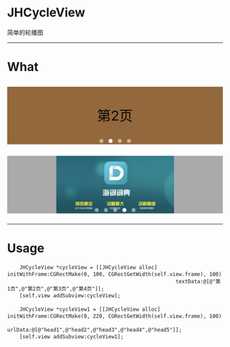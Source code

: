 # JHCycleView
简单的轮播图

---

# What
![image](https://github.com/xjh093/JHCycleView/blob/master/image.png)

---

# Usage

```
    JHCycleView *cycleView = [[JHCycleView alloc] initWithFrame:CGRectMake(0, 100, CGRectGetWidth(self.view.frame), 100)
                                                       textData:@[@"第1页",@"第2页",@"第3页",@"第4页"]];
    [self.view addSubview:cycleView];
    
    JHCycleView *cycleView1 = [[JHCycleView alloc] initWithFrame:CGRectMake(0, 220, CGRectGetWidth(self.view.frame), 100)
                                                         urlData:@[@"head1",@"head2",@"head3",@"head4",@"head5"]];
    [self.view addSubview:cycleView1];
```
